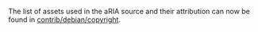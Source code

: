 The list of assets used in the aRIA source and their attribution can now be found in [contrib/debian/copyright](../contrib/debian/copyright).
